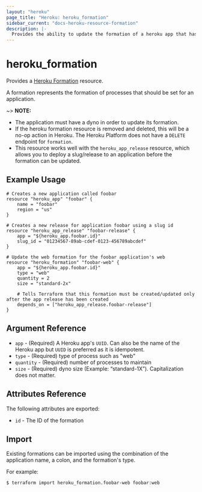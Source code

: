 ```yaml
---
layout: "heroku"
page_title: "Heroku: heroku_formation"
sidebar_current: "docs-heroku-resource-formation"
description: |-
  Provides the ability to update the formation of a heroku app that has a running dyno.
---
```


# heroku\_formation

Provides a [Heroku Formation](https://devcenter.heroku.com/articles/platform-api-reference#formation)
resource.

A formation represents the formation of processes that should be set for an application.

~> **NOTE:** 
- The application must have a dyno in order to update its formation.
- If the heroku formation resource is removed and deleted, this will be a no-op action in Heroku.
The Heroku Platform does not have a `DELETE` endpoint for `formation`.
- This resource works well with the `heroku_app_release` resource, which allows you to deploy a slug/release to an application
before the formation can be updated.

## Example Usage

```hcl
# Creates a new application called foobar
resource "heroku_app" "foobar" {
    name = "foobar"
    region = "us"
}

# Creates a new release for application foobar using a slug id
resource "heroku_app_release" "foobar-release" {
    app = "${heroku_app.foobar.id}"
    slug_id = "01234567-89ab-cdef-0123-456789abcdef"
}

# Update the web formation for the foobar application's web
resource "heroku_formation" "foobar-web" {
    app = "${heroku_app.foobar.id}"
    type = "web"
    quantity = 2
    size = "standard-2x"

    # Tells Terraform that this formation must be created/updated only after the app release has been created
    depends_on = ["heroku_app_release.foobar-release"]
}
```

## Argument Reference

* `app` - (Required) A Heroku app's `UUID`. Can also be the name of the Heroku app but `UUID` is preferred as it is idempotent.
* `type` - (Required) type of process such as "web"
* `quantity` - (Required) number of processes to maintain
* `size` - (Required) dyno size (Example: “standard-1X”). Capitalization does not matter.

## Attributes Reference

The following attributes are exported:

* `id` - The ID of the formation

## Import
Existing formations can be imported using the combination of the application name, a colon, and the formation's type.

For example:

```
$ terraform import heroku_formation.foobar-web foobar:web
```
